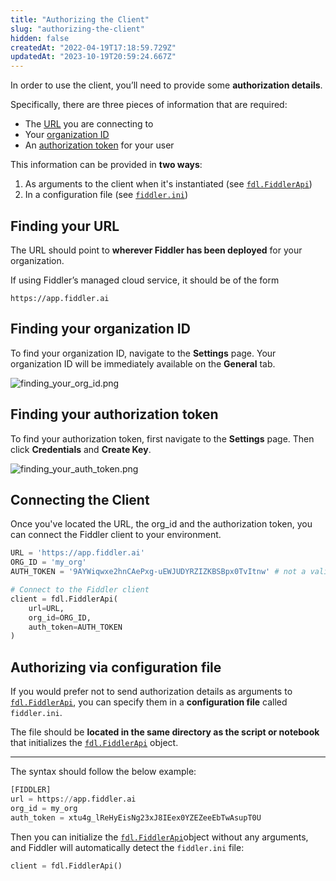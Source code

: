 ```yaml
---
title: "Authorizing the Client"
slug: "authorizing-the-client"
hidden: false
createdAt: "2022-04-19T17:18:59.729Z"
updatedAt: "2023-10-19T20:59:24.667Z"
---
```

In order to use the client, you’ll need to provide some **authorization details**.

Specifically, there are three pieces of information that are required:

- The [URL](#finding-your-url) you are connecting to
- Your [organization ID](#finding-your-organization-id)
- An [authorization token](#finding-your-authorization-token) for your user

This information can be provided in **two ways**:

1. As arguments to the client when it's instantiated (see [`fdl.FiddlerApi`](ref:client-setup))
2. In a configuration file (see [`fiddler.ini`](#authorizing-via-configuration-file))

## Finding your URL

The URL should point to **wherever Fiddler has been deployed** for your organization.

If using Fiddler’s managed cloud service, it should be of the form  

```
https://app.fiddler.ai
```

## Finding your organization ID

To find your organization ID, navigate to the **Settings** page. Your organization ID will be immediately available on the **General** tab.

![](https://files.readme.io/2c7de6e-finding_your_org_id.png "finding_your_org_id.png")

## Finding your authorization token

To find your authorization token, first navigate to the **Settings** page. Then click **Credentials** and **Create Key**.

![](https://files.readme.io/ea51e6a-finding_your_auth_token.png "finding_your_auth_token.png")

## Connecting the Client

Once you've located the URL, the org_id and the authorization token, you can connect the Fiddler client to your environment.

```python Connect the Client
URL = 'https://app.fiddler.ai'
ORG_ID = 'my_org'
AUTH_TOKEN = '9AYWiqwxe2hnCAePxg-uEWJUDYRZIZKBSBpx0TvItnw' # not a valid token

# Connect to the Fiddler client
client = fdl.FiddlerApi(
    url=URL,
    org_id=ORG_ID,
    auth_token=AUTH_TOKEN
)
```

## Authorizing via configuration file

If you would prefer not to send authorization details as arguments to [`fdl.FiddlerApi`](ref:client-setup), you can specify them in a **configuration file** called `fiddler.ini`.

The file should be **located in the same directory as the script or notebook** that initializes the [`fdl.FiddlerApi`](ref:client-setup) object.

***

The syntax should follow the below example:

```python fiddler.ini
[FIDDLER]
url = https://app.fiddler.ai
org_id = my_org
auth_token = xtu4g_lReHyEisNg23xJ8IEex0YZEZeeEbTwAsupT0U
```

Then you can initialize the [`fdl.FiddlerApi`](ref:client-setup)object without any arguments, and Fiddler will automatically detect the `fiddler.ini` file:

```python Instantiate with fiddler.ini
client = fdl.FiddlerApi()
```